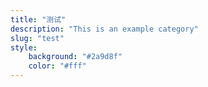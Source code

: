 ```yaml
---
title: "测试"
description: "This is an example category"
slug: "test"
style:
    background: "#2a9d8f"
    color: "#fff"
---
```

